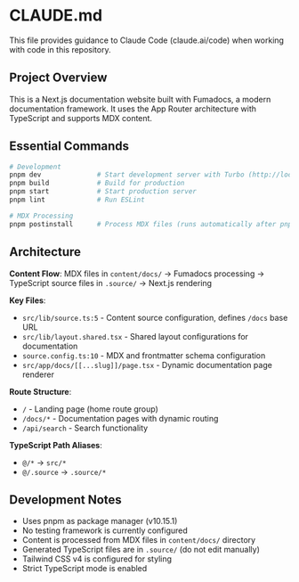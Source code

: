 # CLAUDE.md

This file provides guidance to Claude Code (claude.ai/code) when working with code in this repository.

## Project Overview

This is a Next.js documentation website built with Fumadocs, a modern documentation framework. It uses the App Router architecture with TypeScript and supports MDX content.

## Essential Commands

```bash
# Development
pnpm dev              # Start development server with Turbo (http://localhost:3000)
pnpm build            # Build for production
pnpm start            # Start production server
pnpm lint             # Run ESLint

# MDX Processing
pnpm postinstall      # Process MDX files (runs automatically after pnpm install)
```

## Architecture

**Content Flow**: MDX files in `content/docs/` → Fumadocs processing → TypeScript source files in `.source/` → Next.js rendering

**Key Files**:

- `src/lib/source.ts:5` - Content source configuration, defines `/docs` base URL
- `src/lib/layout.shared.tsx` - Shared layout configurations for documentation
- `source.config.ts:10` - MDX and frontmatter schema configuration
- `src/app/docs/[[...slug]]/page.tsx` - Dynamic documentation page renderer

**Route Structure**:

- `/` - Landing page (home route group)
- `/docs/*` - Documentation pages with dynamic routing
- `/api/search` - Search functionality

**TypeScript Path Aliases**:

- `@/*` → `src/*`
- `@/.source` → `.source/*`

## Development Notes

- Uses pnpm as package manager (v10.15.1)
- No testing framework is currently configured
- Content is processed from MDX files in `content/docs/` directory
- Generated TypeScript files are in `.source/` (do not edit manually)
- Tailwind CSS v4 is configured for styling
- Strict TypeScript mode is enabled
